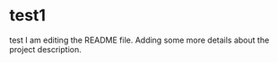 # test1
test 
I am editing the README file. Adding some more details about the project description.
